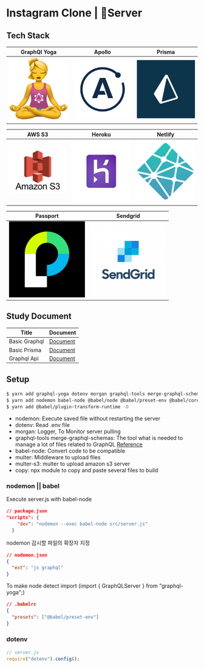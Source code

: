# Instagram Clone | 🤖Server

## Tech Stack

|                  GraphQl Yoga                  |                    Apollo                     |                     Prisma                     |
| :--------------------------------------------: | :-------------------------------------------: | :--------------------------------------------: |
| <img src="./document/gq-yoga.png" width="200"> | <img src="./document/apollo.png" width="200"> | <img src="./document/prisma.jpeg" width="200"> |

|                   AWS S3                   |                     Heroku                     |                    Netlify                     |
| :----------------------------------------: | :--------------------------------------------: | :--------------------------------------------: |
| <img src="./document/aws.png" width="200"> | <img src="./document/heroku.jpeg" width="200"> | <img src="./document/netlify.png" width="200"> |

|                    Passport                     |                    Sendgrid                     |
| :---------------------------------------------: | :---------------------------------------------: |
| <img src="./document/passport.png" width="200"> | <img src="./document/sendgrid.png" width="200"> |

## Study Document

| Title         | Document                                |
| ------------- | --------------------------------------- |
| Basic Graphql | [Document](./document/basic-graphql.md) |
| Basic Prisma  | [Document](./document/basic-prisma.md)  |
| Graphql Api   | [Document](./document/graphql-api.md)   |

## Setup

```bash
$ yarn add graphql-yoga dotenv morgan graphql-tools merge-graphql-schemas
$ yarn add nodemon babel-node @babel/node @babel/preset-env @babel/core @babel/cli @bebel/runtime multer multer-s3 aws-sdk copy
$ yarn add @babel/plugin-transform-runtime -D
```

- nodemon: Execute saved file without restarting the server
- dotenv: Read .env file
- morgan: Logger, To Monitor server pulling
- graphql-tools merge-graphql-schemas: The tool what is needed to manage a lot of files related to GraphQL [Reference](https://github.com/Kwon770/instagram-clone/blob/master/src/server.js)
- babel-node: Convert code to be compatible
- multer: Middleware to upload files
- multer-s3: multer to upload amazon s3 server
- copy: npx module to copy and paste several files to build

### nodemon || babel

Execute server.js with babel-node

```json
// package.json
"scripts": {
    "dev": "nodemon --exec babel-node src/server.js"
  }
```

nodemon 감시할 파일의 확장자 지정

```json
// nodemon.json
{
  "ext": "js graphql"
}
```

To make node detect import (import { GraphQLServer } from "graphql-yoga";)

```json
// .babelrc
{
  "presets": ["@babel/preset-env"]
}
```

### dotenv

```js
// server.js
require("dotenv").config();
```
